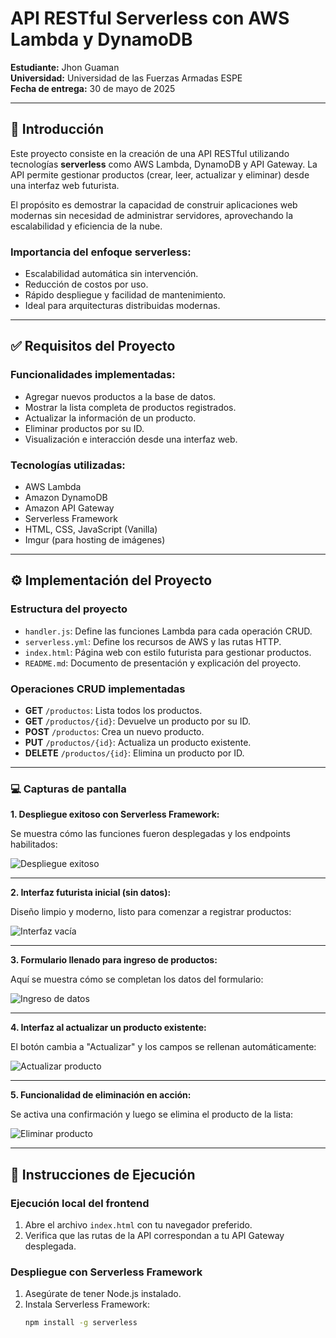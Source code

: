 # API RESTful Serverless con AWS Lambda y DynamoDB

**Estudiante:** Jhon Guaman  
**Universidad:** Universidad de las Fuerzas Armadas ESPE  
**Fecha de entrega:** 30 de mayo de 2025

---

## 🧠 Introducción

Este proyecto consiste en la creación de una API RESTful utilizando tecnologías **serverless** como AWS Lambda, DynamoDB y API Gateway. La API permite gestionar productos (crear, leer, actualizar y eliminar) desde una interfaz web futurista.

El propósito es demostrar la capacidad de construir aplicaciones web modernas sin necesidad de administrar servidores, aprovechando la escalabilidad y eficiencia de la nube.

### Importancia del enfoque serverless:

- Escalabilidad automática sin intervención.
- Reducción de costos por uso.
- Rápido despliegue y facilidad de mantenimiento.
- Ideal para arquitecturas distribuidas modernas.

---

## ✅ Requisitos del Proyecto

### Funcionalidades implementadas:
- Agregar nuevos productos a la base de datos.
- Mostrar la lista completa de productos registrados.
- Actualizar la información de un producto.
- Eliminar productos por su ID.
- Visualización e interacción desde una interfaz web.

### Tecnologías utilizadas:
- AWS Lambda
- Amazon DynamoDB
- Amazon API Gateway
- Serverless Framework
- HTML, CSS, JavaScript (Vanilla)
- Imgur (para hosting de imágenes)

---

## ⚙️ Implementación del Proyecto

### Estructura del proyecto

- `handler.js`: Define las funciones Lambda para cada operación CRUD.
- `serverless.yml`: Define los recursos de AWS y las rutas HTTP.
- `index.html`: Página web con estilo futurista para gestionar productos.
- `README.md`: Documento de presentación y explicación del proyecto.

### Operaciones CRUD implementadas

- **GET** `/productos`: Lista todos los productos.
- **GET** `/productos/{id}`: Devuelve un producto por su ID.
- **POST** `/productos`: Crea un nuevo producto.
- **PUT** `/productos/{id}`: Actualiza un producto existente.
- **DELETE** `/productos/{id}`: Elimina un producto por ID.

---

### 💻 Capturas de pantalla

**1. Despliegue exitoso con Serverless Framework:**

Se muestra cómo las funciones fueron desplegadas y los endpoints habilitados:

![Despliegue exitoso](https://i.imgur.com/IvHbq2U.png)

---

**2. Interfaz futurista inicial (sin datos):**

Diseño limpio y moderno, listo para comenzar a registrar productos:

![Interfaz vacía](https://i.imgur.com/Uz03Yy7.png)

---

**3. Formulario llenado para ingreso de productos:**

Aquí se muestra cómo se completan los datos del formulario:

![Ingreso de datos](https://i.imgur.com/yzXZCGW.png)

---

**4. Interfaz al actualizar un producto existente:**

El botón cambia a "Actualizar" y los campos se rellenan automáticamente:

![Actualizar producto](https://i.imgur.com/c5Yf8JY.png)

---

**5. Funcionalidad de eliminación en acción:**

Se activa una confirmación y luego se elimina el producto de la lista:

![Eliminar producto](https://i.imgur.com/cXdpXIF.png)

---

## 🚀 Instrucciones de Ejecución

### Ejecución local del frontend
1. Abre el archivo `index.html` con tu navegador preferido.
2. Verifica que las rutas de la API correspondan a tu API Gateway desplegada.

### Despliegue con Serverless Framework
1. Asegúrate de tener Node.js instalado.
2. Instala Serverless Framework:
   ```bash
   npm install -g serverless
